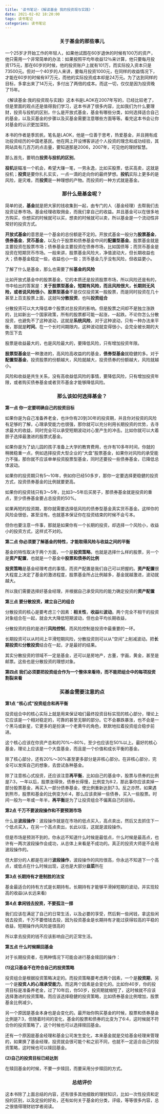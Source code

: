 ```yaml
---
title: '读书笔记-《解读基金 我的投资观与实践》'
date: 2021-02-02 18:20:00
tags: 读书笔记
categories: 读书笔记
---
```

<center><h3>关于基金的那些事儿</h3></center>

一个25岁才开始工作的年轻人，如果他试图在60岁退休的时候有100万的资产，他只需用一个非常简单的办法：如果按照平均年收益12％来计算，他只要每月投资175元，那在60岁的时候，他的投资账户上就有101万，而实际投入资本只是73500元。但对一个40岁的人来讲，要每月投资1000元，在同样的收益情况下，才能在60岁的时候有97万元，而他的实际投资成本却是24万元。为了达到同样的目标，多拿出来了14万元，多付出了两倍的成本。而这一切，仅仅是因为投资晚了15年。

《解读基金:我的投资观与实践》这本书是LAOK在2007年写的，已经比较老了，但是里面的观点还是值得我们学习，这本书讲了很多内容，比如我们为什么要理财，投资与投机的区别，什么是开放式基金，基金有哪些分类，如何选择适合自己的基金，以及买基金的步骤以及买基金需要注意哪些方面等等。看完这本书会让你对基金的认识更加深刻。

本书的作者是季凯帆，笔名是LAOK，他是一位善于思考，热爱基金，并且拥有成功投资经历的中国老基民。他在网上开设博客讲述个人投资的理念和成功经验，其网站具有几百万的点击量，要知道那是2006，2007年，可见他的理财智慧。

那么首先，要明白**投资与投机的区别**。

**投机**是瞄准一个机会，希望大赚一笔，一劳永逸，比如买股票，低买高卖，这就是投机；**投资**是要你扎扎实实，一点一滴的走向你的最终梦想。**投机**实际上更多的是风险，是灾难，而**投资**是一种理想的产物。而投资的一种方式就是基金。

<center><h3>那什么是基金呢？</h3></center>

简单的说，**基金**就是把大家的钱收集到一起，由专门的人（基金经理）去帮我们去投资证券市场。基金经理收取佣金，而我们拿自己的收益。并且基金可以在很多地方购买，你想买的时候就可以买，想卖的时候就可以卖，所以基金是一个流动性非常好的投资方式。

**开放式基金**的意思是一个基金的总份额是不定的。开放式基金一般分为**股票基金**，**债券基金**，**货币基金**，以及介于股票和债券基金中间的**配置型基金**。股票基金就是主要投资在股票市场；债券基金主要投资在债券市场，比如国债等；而货币基金是投资在短期货币市场。一般来讲，股票基金风险大，净值波动大，但长期收益也大；债券基金稳定一些，收益也小一些；货币基金几乎没有风险，但收益更小。

了解了什么是基金，那么也需要了解**基金的风险**

比如开放式基金中的股票基金，它的本质还是投资股票市场，所以风险还是有的，书中给出的答案是：**关于股票型基金，短期有风险，而且风险很大，长期则无风险，或者说风险很小**。**股票型基金**不是仅仅投资某一股股票，而是同时投资在几十甚至上百支股票上面，这就叫**分散投资**，也叫**投资组合**

分散投资可以大大降低单个股票对总投资的影响。但是股票之间却不是独立涨跌的，比如新出一个国家政策，所有的股票都可能一起涨，一起跌。不论你怎么分散投资，也避免不了这种波动，这就是**系统风险**，对于这种波动，只有一种办法来平衡，那就是**时间**。在一个长时间期限内，这种波动就变得很小，会完全被长期的大势压下去

股票是收益最大的，也是风险最大的，要降低风险，只有增加投资年限。

**股票型基金**是一种激进的，高风险高收益的的基金，**债券型基金**就稳健的多。对于**配置型基金**，投资股票的份额越大，风险就越大，投资债券的份额越大，风险就越小。

风险和收益是共生关系，没有高收益低风险的事情，要降低风险，只有增加投资年限，或者购买债券基金或者货币基金才能够降低风险。

<center><h3>那么该如何选择基金？</h3></center>

**第一点 你一定要明确自己的投资目标**

如果你是为自己准备养老金，也许你有20到30年的投资期，并且你对投资的风险有足够的了解，心理承受能力也很强，那你就可以充分利用长期投资的优势，去寻求最大的收益，同时完全可以承受短期波动对心里产生的冲击。比如你就可以大着胆子选择最激进的股票式基金。

如果你是为了幼儿园的孩子准备上大学的教育费用，也许有10多年时间，你就的稍微稳重一点，例如选择投资大型企业的“大盘”股票基金，如果你对风险的承受能力不强，那你就不应该单单投资股票型基金，同时还要投一些债券基金，已降低总体波动。

如果你的投资期只有5～10年，例如你已经50多岁，那你一定要选择更稳健的投资方式，投资债券基金的比例就要更高。

如果你的投资钱只有3～5年，比如3～5年后买房子，那债券基金就是投资的重点，至少债券基金要占总投资的50%。

如果再短的投资期，那你就需要选择低风险的债券型基金真实货币基金。这样你的风险会很低，甚至没有。也就基本保证你在投资结束的时候不会亏本。

但你也要注意一件事，那就是如果你有一个长期的投资，却选择一个风险小，收益小的投资方式，这样式不对的。

**第二点 你必须要了解基金的特性，才能取得风险与收益之间的平衡**

基金的特性取决于两个方面，一个是**投资策略**，也就是选择什么样的股票，另一个是**资产配置**，也就是一个基金中**股票和债券的比例**

**投资策略**是基金经理考虑的事情，而资产配置是我们自己可以把握的。**资产配置**很大程度上决定了基金的激进程度，股票基金所占比例越多，基金就越激进，波动就越大。

所以我们需要选择好基金经理，并根据自己承受风险的能力确定投资的**资产配置**

**第三点 要分散投资，建立自己的组合**

分散投资的核心是要考虑三个因素：**相关性**，**收益**和**波动**。两个完全不相干的投资对象组合在一起，就会大大降低短期波动，但也会平均长期收益，

分散投资的目的是进行**风险控制**，而风险控制是投资中最重要的一环。

长期投资可以从时间上平滑短期风险，分散投资则可以从“空间”上削减波动。把**长期投资**和**分散投资**结合在一起，才是最好的结果。

其实分散投资的领域不一定是基金，还可以是房地产，古董，字画，黄金，甚至是邮票。这些也是分散投资的理想对象。

**第四点 我们必须要把投资组合作为一个整体来看待，而不能把组合中的每项投资割裂来看**

<center><h3>买基金需要注意的点</h3></center>

**第1点 “核心式”投资组合和再平衡**

投资组合中的核心实际上就是用来保证咱们最终投资目标实现的核心部分，理论上它应该是一个相对稳定的，可靠的甚至无聊的部分。它不会暴跌暴涨，也不会是一个黑马或新星，它更多的是扮演一个老黄牛的角色，默默地拉着投资组合稳步前进。

这个核心应该在你资产总和的70%～80%，至少也应该在50%以上。最好的核心基金，理论上应该是一个大盘基金，而且是一个价值和成长平衡的基金。

除了核心部分，还有20%～30%甚至更多部分是非核心部分。在非核心部分，完全可以发挥自己的想象，去尝试各种基金。

除了注意核心式投资，还应该注意**再平衡**，比如自己的基金中，股票与债券的比例是7:3，一年以后，股票涨得快，债券长得慢，比例变为8:2，那此事你应该卖掉一部分股票基金，再买入一部分债券基金，使比例重新达到7:3。反之亦然，如果遇到熊市，股票和基金的比例变为6:4，那么应该卖掉一些债券，买入一些股票。时间一般为一年或一年半，**再平衡**是为了让投资组合不偏离自己的目标。

**第2点 千万不要波段操作和不要预测市场**

什么是**波段操作**：波段操作就是在市场的低点买入，高点卖出，然后又去抓住下一个低点买入，在另一个高点卖出，长此以往，这就是波段操作。

但是市场是预测不到的，你永远不知道什么时候是最低点，什么时候是最高点，也许有一两次波段操作会成功，从总体上来看是不成功的。真正的投资大师是不会用波段操作的。

但大部分的人都是在进行**波段操作**，波段操作的风险很高，你永远不知道下一个高点，或低点在什么时候出现，这也是大部分**韭菜**所在

**第3点 长期持有才是制胜的法宝**

基金最适合的持有方式是长期持有。长期持有才能够平滑掉短期的波动，并实现较高的收益(从长远来看)

**第4点 拿闲钱去投资，不要孤注一掷**

我们应该在满足了自己的日常生活，以及必要的享受，然后剩一些闲钱，拿这些闲钱去投资，千万不要借钱去投，因为投资基金是长期持有才能过获得较高的平稳的收益，短期操作内风险是很高的

所以拿去投资的钱不应该影响自己的正常生活。

**第五点 什么时候赎回基金**

对于长期投资者，在两种情况下可能会进行基金赎回的操作：

**(1)这只基金不在符合自己的投资策略**

投资组合是根据投资策略决定的。而投资策略要考虑两个因素，一个是**投资期**，另一个是**投资人的心理承受能力**。而这两个因素是会变化的。比如你40岁，你的投资目标是准备养老金，过了10年后，你50岁，投资期就缩短了，这时候就不应该选择激进的投资策略，而应该选择稳健的投资策略，比如债券基金比例增加，股票基金比例减少。

另一个原因是基金本身也是会变化的。最开始你购买基金的时候，股票和债券基金比例是7:3，但随着时间的变化，基金的股票和债券的比变为了6:4，这时候就不符合你的投资策略了，这个时候也可以选择赎回基金。

还有一个原因是基金经理和基金公司发生变化，本来基金就是交给基金经理来管理的，如果换了基金经理，投资就会很可能个和之前不同，也就不一定适合自己的投资策略，这时候也可以赎回基金。

**(2)自己的投资目标已经达到**

在赎回基金的时候，不要一步赎回，而要采用分步赎回的方式。

<center><h3>总结评价</h3></center>

这本书除了上面总结的内容，还有很多其他细致的理财知识，比如一次性投资和定投的区别，以及定投的好处，还有如何关于基金的分类，评级，等等很多内容，总之很值得理财初学者阅读。